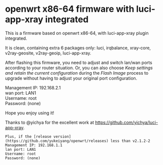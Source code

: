 # openwrt x86-64 firmware with luci-app-xray integrated  

This is a firmware based on openwrt x86-64, with luci-app-xray plugin integrated.  
  
It is clean, containing extra 6 packages only: luci, irqbalance, xray-core, v2ray-geosite, v2ray-geoip, luci-app-xray.  
  
After flashing this firmware, you need to adjust and switch lan/wan ports according to your router situation. Or, you can also choose *Keep settings and retain the current configuration* during the *Flash Image* process to upgrade without having to adjust your original port configuration.

Management IP: 192.168.2.1  
wan port: LAN1  
Username: root  
Password: (none)  

Hope you enjoy using it!  

Thanks to @yichya for the excellent work at https://github.com/yichya/luci-app-xray.  

   
  
  

    
```
Plus, if the [release version](https://github.com/yukeiyang/openwrt/releases) less than v2.1.2-2  
Management IP: 192.168.1.1  
lan port: LAN1  
Username: root  
Password: (none)  
```


